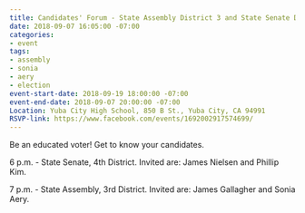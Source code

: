 ```yaml
---
title: Candidates' Forum - State Assembly District 3 and State Senate District 4
date: 2018-09-07 16:05:00 -07:00
categories:
- event
tags:
- assembly
- sonia
- aery
- election
event-start-date: 2018-09-19 18:00:00 -07:00
event-end-date: 2018-09-07 20:00:00 -07:00
Location: Yuba City High School, 850 B St., Yuba City, CA 94991
RSVP-link: https://www.facebook.com/events/1692002917574699/
---
```


Be an educated voter! Get to know your candidates.

6 p.m. - State Senate, 4th District. Invited are: James Nielsen and Phillip Kim.

7 p.m. - State Assembly, 3rd District. Invited are: James Gallagher and Sonia Aery.